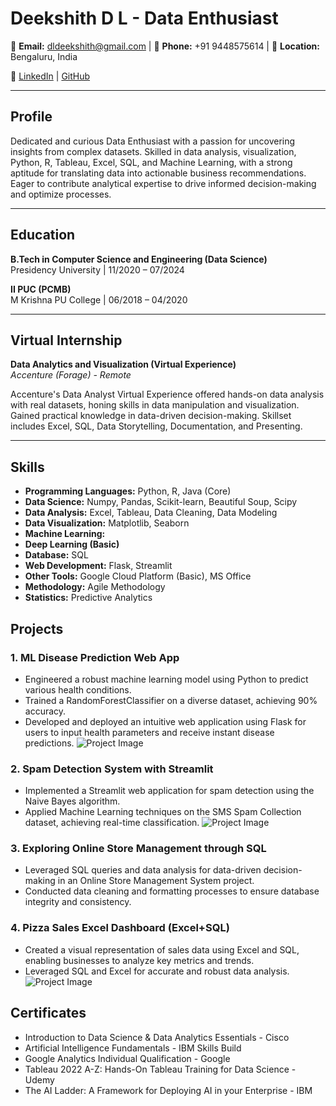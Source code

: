 # Deekshith D L - Data Enthusiast

📧 **Email:** dldeekshith@gmail.com | 📱 **Phone:** +91 9448575614 | 📍 **Location:** Bengaluru, India

🔗 [LinkedIn](https://www.linkedin.com/in/deekshith-d-l-62a091212/) | [GitHub](https://github.com/Deekshith-DL)

---

## Profile

Dedicated and curious Data Enthusiast with a passion for uncovering insights from complex datasets. Skilled in data analysis, visualization, Python, R, Tableau, Excel, SQL, and Machine Learning, with a strong aptitude for translating data into actionable business recommendations. Eager to contribute analytical expertise to drive informed decision-making and optimize processes.

---

## Education

**B.Tech in Computer Science and Engineering (Data Science)**  
Presidency University | 11/2020 – 07/2024

**II PUC (PCMB)**  
M Krishna PU College | 06/2018 – 04/2020

---

## Virtual Internship

**Data Analytics and Visualization (Virtual Experience)**  
*Accenture (Forage) - Remote*

Accenture's Data Analyst Virtual Experience offered hands-on data analysis with real datasets, honing skills in data manipulation and visualization. Gained practical knowledge in data-driven decision-making. Skillset includes Excel, SQL, Data Storytelling, Documentation, and Presenting.

---

## Skills

- **Programming Languages:** Python, R, Java (Core)
- **Data Science:** Numpy, Pandas, Scikit-learn, Beautiful Soup, Scipy
- **Data Analysis:** Excel, Tableau, Data Cleaning, Data Modeling
- **Data Visualization:** Matplotlib, Seaborn
- **Machine Learning:**
- **Deep Learning (Basic)**
- **Database:** SQL
- **Web Development:** Flask, Streamlit
- **Other Tools:** Google Cloud Platform (Basic), MS Office
- **Methodology:** Agile Methodology
- **Statistics:** Predictive Analytics


## Projects
### 1. ML Disease Prediction Web App
- Engineered a robust machine learning model using Python to predict various health conditions.
- Trained a RandomForestClassifier on a diverse dataset, achieving 90% accuracy.
- Developed and deployed an intuitive web application using Flask for users to input health parameters and receive instant disease predictions.
![Project Image](url_to_your_image)

### 2. Spam Detection System with Streamlit
- Implemented a Streamlit web application for spam detection using the Naive Bayes algorithm.
- Applied Machine Learning techniques on the SMS Spam Collection dataset, achieving real-time classification.
![Project Image](url_to_your_image)

### 3. Exploring Online Store Management through SQL
- Leveraged SQL queries and data analysis for data-driven decision-making in an Online Store Management System project.
- Conducted data cleaning and formatting processes to ensure database integrity and consistency.

### 4. Pizza Sales Excel Dashboard (Excel+SQL)
- Created a visual representation of sales data using Excel and SQL, enabling businesses to analyze key metrics and trends.
- Leveraged SQL and Excel for accurate and robust data analysis.
![Project Image](url_to_your_image)

## Certificates
- Introduction to Data Science & Data Analytics Essentials - Cisco
- Artificial Intelligence Fundamentals - IBM Skills Build
- Google Analytics Individual Qualification - Google
- Tableau 2022 A-Z: Hands-On Tableau Training for Data Science - Udemy
- The AI Ladder: A Framework for Deploying AI in your Enterprise - IBM

